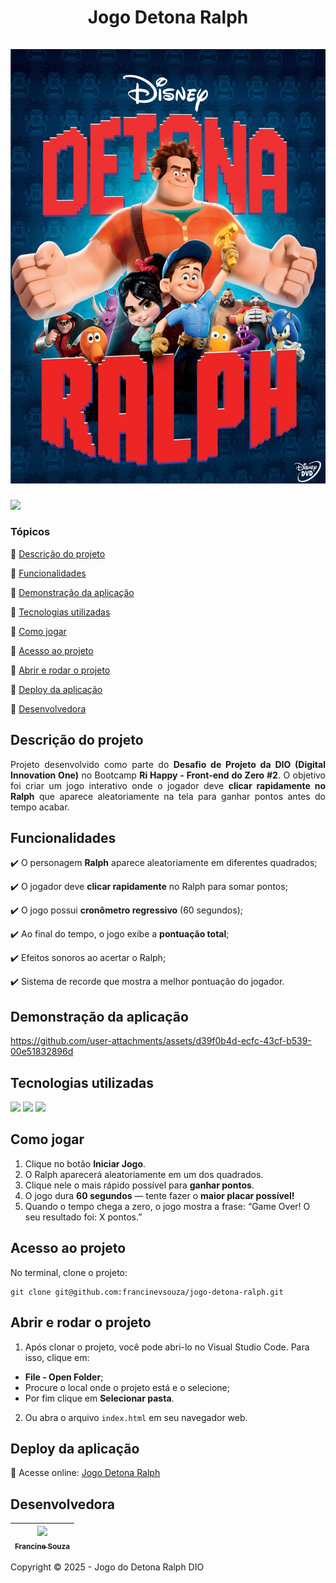 <div align="center">
  <h1 align="center">
    Jogo Detona Ralph
    <br />
    <br />
    <a href="https://github.com/francinevsouza/jogo-detona-ralph/blob/main/src/images/detona-ralph-poster.jpg">
      <img src="https://github.com/francinevsouza/jogo-detona-ralph/blob/main/src/images/detona-ralph-poster.jpg"> 
    </a>    
  </h1>
</div>

 <img src="http://img.shields.io/static/v1?label=STATUS&message=CONCLUIDO&color=GREEN&style=for-the-badge"/>


### Tópicos 

:small_blue_diamond: [Descrição do projeto](#descrição-do-projeto)

:small_blue_diamond: [Funcionalidades](#funcionalidades)

:small_blue_diamond: [Demonstração da aplicação](#demonstração-da-aplicação)

:small_blue_diamond: [Tecnologias utilizadas](#tecnologias-utilizadas)

:small_blue_diamond: [Como jogar](#como-jogar)

:small_blue_diamond: [Acesso ao projeto](#acesso-ao-projeto)

:small_blue_diamond: [Abrir e rodar o projeto](#abrir-e-rodar-o-projeto)

:small_blue_diamond: [Deploy da aplicação](#deploy-da-aplicação)

:small_blue_diamond: [Desenvolvedora](#desenvolvedora)


## Descrição do projeto 

<p align="justify">
  Projeto desenvolvido como parte do <strong>Desafio de Projeto da DIO (Digital Innovation One)</strong> no Bootcamp <strong>Ri Happy - Front-end do Zero #2</strong>.  
O objetivo foi criar um jogo interativo onde o jogador deve <b>clicar rapidamente no Ralph</b> que aparece aleatoriamente na tela para ganhar pontos antes do tempo acabar.
</p>


## Funcionalidades

:heavy_check_mark: O personagem **Ralph** aparece aleatoriamente em diferentes quadrados;

:heavy_check_mark: O jogador deve **clicar rapidamente** no Ralph para somar pontos;

:heavy_check_mark: O jogo possui **cronômetro regressivo** (60 segundos);

:heavy_check_mark: Ao final do tempo, o jogo exibe a **pontuação total**;

:heavy_check_mark: Efeitos sonoros ao acertar o Ralph;

:heavy_check_mark: Sistema de recorde que mostra a melhor pontuação do jogador.


## Demonstração da aplicação

https://github.com/user-attachments/assets/d39f0b4d-ecfc-43cf-b539-00e51832896d


## Tecnologias utilizadas

<p align="left">
  <a href=""><img src="https://img.shields.io/badge/HTML5-E34F26?style=for-the-badge&logo=html5&logoColor=white"></a>
  <a href=""><img src="https://img.shields.io/badge/CSS3-1572B6?style=for-the-badge&logo=css3&logoColor=white"></a>
  <a href=""><img src="https://img.shields.io/badge/JavaScript-323330?style=for-the-badge&logo=javascript&logoColor=F7DF1E"></a>
</p>


## Como jogar

1. Clique no botão **Iniciar Jogo**.
2. O Ralph aparecerá aleatoriamente em um dos quadrados.
3. Clique nele o mais rápido possível para **ganhar pontos**.
4. O jogo dura **60 segundos** — tente fazer o **maior placar possível!**
5. Quando o tempo chega a zero, o jogo mostra a frase: “Game Over! O seu resultado foi: X pontos.”

  
## Acesso ao projeto

No terminal, clone o projeto: 

```
git clone git@github.com:francinevsouza/jogo-detona-ralph.git
```


## Abrir e rodar o projeto

1. Após clonar o projeto, você pode abri-lo no Visual Studio Code. Para isso, clique em:
- **File - Open Folder**;
- Procure o local onde o projeto está e o selecione;
- Por fim clique em **Selecionar pasta**.

2. Ou abra o arquivo `index.html` em seu navegador web.


## Deploy da aplicação 

🔗 Acesse online: [Jogo Detona Ralph](https://jogo-detona-ralph-ten.vercel.app/)


## Desenvolvedora

| [<img src="https://avatars.githubusercontent.com/u/49910529?v=4" width=115><br><sub>Francine Souza</sub>](https://github.com/francinevsouza) |   
| :---: |



Copyright :copyright: 2025 - Jogo do Detona Ralph DIO

